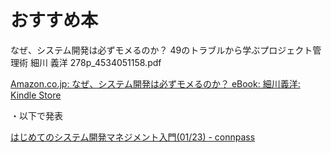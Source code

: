 # おすすめ本

なぜ、システム開発は必ずモメるのか？ 49のトラブルから学ぶプロジェクト管理術 細川 義洋 278p_4534051158.pdf

[Amazon.co.jp: なぜ、システム開発は必ずモメるのか？ eBook: 細川義洋: Kindle Store](https://www.amazon.co.jp/dp/B00M84FTDO/)


・以下で発表

[はじめてのシステム開発マネジメント入門(01/23) - connpass](https://team-ml.connpass.com/event/201221/)

